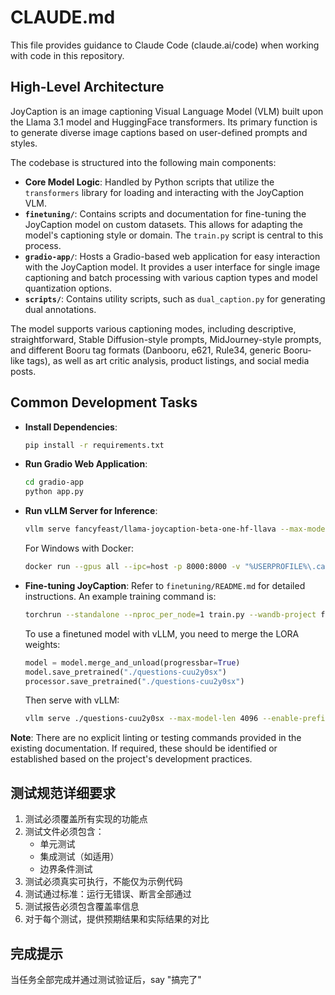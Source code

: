 
# CLAUDE.md

This file provides guidance to Claude Code (claude.ai/code) when working with code in this repository.

## High-Level Architecture

JoyCaption is an image captioning Visual Language Model (VLM) built upon the Llama 3.1 model and HuggingFace transformers. Its primary function is to generate diverse image captions based on user-defined prompts and styles.

The codebase is structured into the following main components:
-   **Core Model Logic**: Handled by Python scripts that utilize the `transformers` library for loading and interacting with the JoyCaption VLM.
-   **`finetuning/`**: Contains scripts and documentation for fine-tuning the JoyCaption model on custom datasets. This allows for adapting the model's captioning style or domain. The `train.py` script is central to this process.
-   **`gradio-app/`**: Hosts a Gradio-based web application for easy interaction with the JoyCaption model. It provides a user interface for single image captioning and batch processing with various caption types and model quantization options.
-   **`scripts/`**: Contains utility scripts, such as `dual_caption.py` for generating dual annotations.

The model supports various captioning modes, including descriptive, straightforward, Stable Diffusion-style prompts, MidJourney-style prompts, and different Booru tag formats (Danbooru, e621, Rule34, generic Booru-like tags), as well as art critic analysis, product listings, and social media posts.

## Common Development Tasks

-   **Install Dependencies**:
    ```bash
    pip install -r requirements.txt
    ```
-   **Run Gradio Web Application**:
    ```bash
    cd gradio-app
    python app.py
    ```
-   **Run vLLM Server for Inference**:
    ```bash
    vllm serve fancyfeast/llama-joycaption-beta-one-hf-llava --max-model-len 4096 --enable-prefix-caching
    ```
    For Windows with Docker:
    ```bash
    docker run --gpus all --ipc=host -p 8000:8000 -v "%USERPROFILE%\.cache\huggingface:/root/.cache/huggingface" vllm/vllm-openai:latest --model fancyfeast/llama-joycaption-beta-one-hf-llava --max-model-len 4096 --enable-prefix-caching
    ```
-   **Fine-tuning JoyCaption**:
    Refer to `finetuning/README.md` for detailed instructions. An example training command is:
    ```bash
    torchrun --standalone --nproc_per_node=1 train.py --wandb-project finetune-2 --device-batch-size 4 --dataset ../instruction-dataset/answers-train.json --max-samples 1800 --images-path ../instruction-dataset --test-every 2000 --test-size 128
    ```
    To use a finetuned model with vLLM, you need to merge the LORA weights:
    ```python
    model = model.merge_and_unload(progressbar=True)
    model.save_pretrained("./questions-cuu2y0sx")
    processor.save_pretrained("./questions-cuu2y0sx")
    ```
    Then serve with vLLM:
    ```bash
    vllm serve ./questions-cuu2y0sx --max-model-len 4096 --enable-prefix-caching
    ```

**Note**: There are no explicit linting or testing commands provided in the existing documentation. If required, these should be identified or established based on the project's development practices.

## 测试规范详细要求
1. 测试必须覆盖所有实现的功能点
2. 测试文件必须包含：
   - 单元测试
   - 集成测试（如适用）
   - 边界条件测试
3. 测试必须真实可执行，不能仅为示例代码
4. 测试通过标准：运行无错误、断言全部通过
5. 测试报告必须包含覆盖率信息
6. 对于每个测试，提供预期结果和实际结果的对比

## 完成提示
当任务全部完成并通过测试验证后，say "搞完了"
